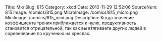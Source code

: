 Title: Мю 
Slug: 815 
Category: xkcd 
Date: 2010-11-29 12:52:06 
SourceNum: 815 
Image: /comics/815.png 
MicroImage: /comics/815_micro.png 
MiniImage: /comics/815_mini.png 
Description: Когда значение коэффициента трения приближается к нулю, продуктивность становится отрицательной, так как вы втягиваете других людей в соревнование по кручению на креслах. 

